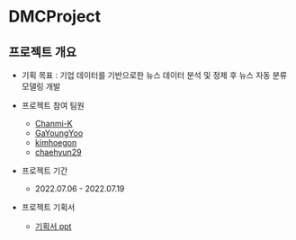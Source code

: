 # DMCProject


## 프로젝트 개요
  - 기획 목표 : 기업 데이터를 기반으로한 뉴스 데이터 분석 및 정제 후 뉴스 자동 분류 모델링 개발

  
 - 프로젝트 참여 팀원
   - [Chanmi-K](https://github.com/Chanmi-K)
   - [GaYoungYoo](https://github.com/GaYoungYoo)
   - [kimhoegon](https://github.com/kimhoegon)
   - [chaehyun29](https://github.com/chaehyun29)
 
 - 프로젝트 기간
   - 2022.07.06 - 2022.07.19
   
 - 프로젝트 기획서
   - [기획서 ppt](https://github.com/chaehyun29/DMCProject/raw/main/Etc/E1I3_%EA%B8%B0%ED%9A%8D%EC%84%9C.pptx)
  
